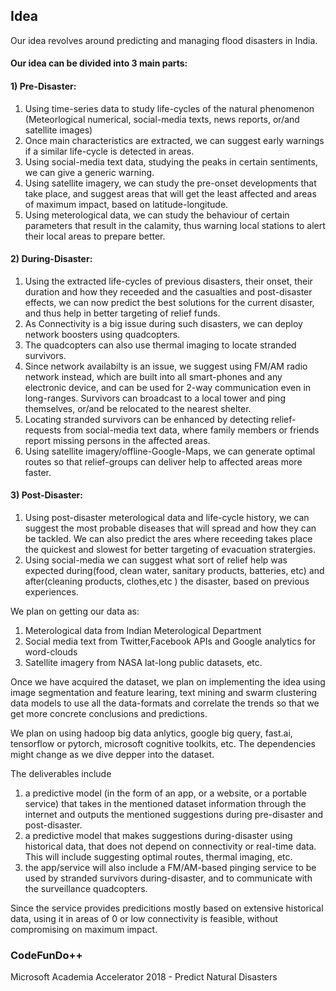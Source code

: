 ## Idea 
Our idea revolves around predicting and managing flood disasters in India.

#### Our idea can be divided into 3 main parts:

#### 1) Pre-Disaster: 
  1. Using time-series data to study life-cycles of the natural phenomenon (Meteorlogical numerical, social-media texts, news reports, or/and satellite images) 
  2. Once main characteristics are extracted, we can suggest early warnings if a similar life-cycle is detected in areas. 
  3. Using social-media text data, studying the peaks in certain sentiments, we can give a generic warning.
  4. Using satellite imagery, we can study the pre-onset developments that take place, and suggest areas that will get the least affected and areas of maximum impact, based on latitude-longitude.
  5. Using meterological data, we can study the behaviour of certain parameters that result in the calamity, thus warning local stations to alert their local areas to prepare better.

#### 2) During-Disaster: 
  1. Using the extracted life-cycles of previous disasters, their onset, their duration and how they receeded and the casualties and post-disaster effects, we can now predict the best solutions for the current disaster, and thus help in better targeting of relief funds.  
  2. As Connectivity is a big issue during such disasters, we can deploy network boosters using quadcopters.
  3. The quadcopters can also use thermal imaging to locate stranded survivors.
  4. Since network availabilty is an issue, we suggest using FM/AM radio network instead, which are built into all smart-phones and any electronic device, and can be used for 2-way communication even in long-ranges. Survivors can broadcast to a local tower and ping themselves, or/and be relocated to the nearest shelter.
  5. Locating stranded survivors can be enhanced by detecting relief-requests from social-media text data, where family members or friends report missing persons in the affected areas.
  6. Using satellite imagery/offline-Google-Maps, we can generate optimal routes so that relief-groups can deliver help to affected areas more faster.
  
#### 3) Post-Disaster:
  1. Using post-disaster meterological data and life-cycle history, we can suggest the most probable diseases that will spread and how they can be tackled. We can also predict the ares where receeding takes place the quickest and slowest for better targeting of evacuation stratergies.
  2. Using social-media we can suggest what sort of relief help was expected during(food, clean water, sanitary products, batteries, etc) and after(cleaning products, clothes,etc ) the disaster, based on previous experiences. 


We plan on getting our data as:
1. Meterological data from Indian Meterological Department
2. Social media text from Twitter,Facebook APIs and Google analytics for word-clouds
3. Satellite imagery from NASA lat-long public datasets, etc. 

Once we have acquired the dataset, we plan on implementing the idea using image segmentation and feature learing, text mining and swarm clustering data models to use all the data-formats and correlate the trends so that we get more concrete conclusions and predictions. 

We plan on using hadoop big data anlytics, google big query, fast.ai, tensorflow or pytorch, microsoft cognitive toolkits, etc. The dependencies might change as we dive depper into the dataset.

The deliverables include
  1) a predictive model (in the form of an app, or a website, or a portable service) that takes in the mentioned dataset information through the internet and outputs the mentioned suggestions during pre-disaster and post-disaster. 
  2) a predictive model that makes suggestions during-disaster using historical data, that does not depend on connectivity or real-time data. This will include suggesting optimal routes, thermal imaging, etc.
  3) the app/service will also include a FM/AM-based pinging service to be used by stranded survivors during-disaster, and to communicate with the surveillance quadcopters.
  
Since the service provides predicitions mostly based on extensive historical data, using it in areas of 0 or low connectivity is feasible, without compromising on maximum impact.

### CodeFunDo++ 
Microsoft Academia Accelerator 2018 - Predict Natural Disasters

  





